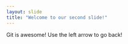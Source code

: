 ```yaml
---
layout: slide
title: "Welcome to our second slide!"
---
```

Git is awesome!
Use the left arrow to go back!
